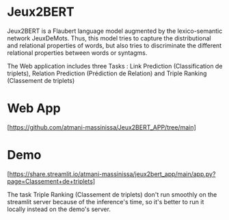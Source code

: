 # Jeux2BERT

Jeux2BERT is a Flaubert language model augmented by the lexico-semantic network JeuxDeMots. 
Thus, this model tries to capture the distributional and relational properties of words, but also tries to discriminate the different relational properties between words or syntagms.

The Web application includes three Tasks : Link Prediction (Classification de triplets), Relation Prediction (Prédiction de Relation) and Triple Ranking (Classement de triplets)
 
# Web App

[https://github.com/atmani-massinissa/Jeux2BERT_APP/tree/main]

# Demo

[https://share.streamlit.io/atmani-massinissa/jeux2bert_app/main/app.py?page=Classement+de+triplets]

The task Triple Ranking (Classement de triplets) don't run smoothly on the streamlit server because of the inference's time, so it's better to run it locally instead on the demo's server.